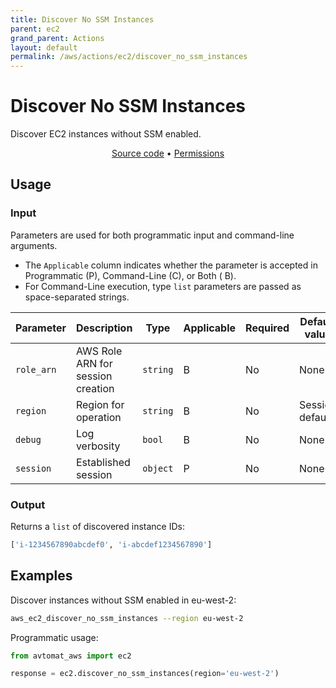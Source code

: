 ```yaml
---
title: Discover No SSM Instances
parent: ec2
grand_parent: Actions
layout: default
permalink: /aws/actions/ec2/discover_no_ssm_instances
---
```


# Discover No SSM Instances

Discover EC2 instances without SSM enabled.

<p align="center">
   <a href="https://github.com/avtomat-hub/avtomat-aws/tree/main/avtomat_aws/ec2/discover_no_ssm_instances.py">Source code</a> •
   <a href="/aws/permissions/ec2/discover_no_ssm_instances">Permissions</a>
</p>

## Usage

### Input

Parameters are used for both programmatic input and command-line arguments.<br/>

- The `Applicable` column indicates whether the parameter is accepted in Programmatic (P), Command-Line (C), or Both (
  B).<br/>
- For Command-Line execution, type `list` parameters are passed as space-separated strings.

| Parameter  | Description                       | Type     | Applicable | Required | Default value   |
|------------|-----------------------------------|----------|------------|----------|-----------------|
| `role_arn` | AWS Role ARN for session creation | `string` | B          | No       | None            |
| `region`   | Region for operation              | `string` | B          | No       | Session default |
| `debug`    | Log verbosity                     | `bool`   | B          | No       | None            |
| `session`  | Established session               | `object` | P          | No       | None            |

### Output

Returns a `list` of discovered instance IDs:

```python
['i-1234567890abcdef0', 'i-abcdef1234567890']
```

## Examples

Discover instances without SSM enabled in eu-west-2:

```bash
aws_ec2_discover_no_ssm_instances --region eu-west-2
```

Programmatic usage:

```python
from avtomat_aws import ec2

response = ec2.discover_no_ssm_instances(region='eu-west-2')
```